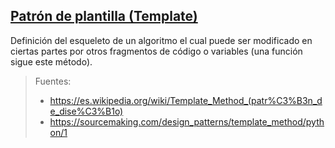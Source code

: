 ## [Patrón de plantilla (Template)](https://es.wikipedia.org/wiki/Template_Method_(patr%C3%B3n_de_dise%C3%B1o))
Definición del esqueleto de un algoritmo el cual puede ser modificado en ciertas partes por otros fragmentos de código o variables (una función sigue este método).

> Fuentes:
> - https://es.wikipedia.org/wiki/Template_Method_(patr%C3%B3n_de_dise%C3%B1o)
> - https://sourcemaking.com/design_patterns/template_method/python/1